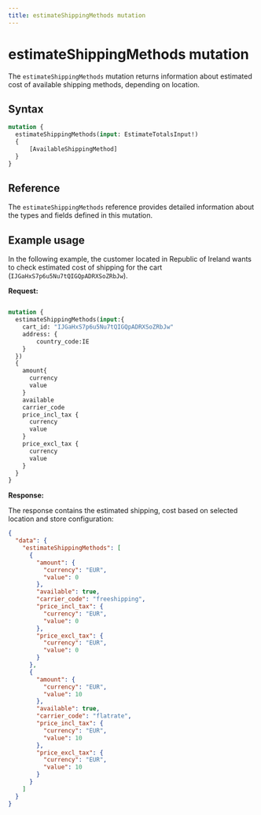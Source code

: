 ```yaml
---
title: estimateShippingMethods mutation
---
```


# estimateShippingMethods mutation

The `estimateShippingMethods` mutation returns information about estimated cost of available shipping methods, depending on location.

## Syntax

```graphql
mutation {
  estimateShippingMethods(input: EstimateTotalsInput!)
  {
      [AvailableShippingMethod]
  }
}
```

## Reference

The `estimateShippingMethods` reference provides detailed information about the types and fields defined in this mutation.

## Example usage

In the following example, the customer located in Republic of Ireland wants to check estimated cost of shipping for the cart (`IJGaHxS7p6u5Nu7tQIGQpADRXSoZRbJw`).

**Request:**

```graphql

mutation {
  estimateShippingMethods(input:{
    cart_id: "IJGaHxS7p6u5Nu7tQIGQpADRXSoZRbJw"
    address: {
     	country_code:IE
    }
  })
  {
    amount{
      currency
      value
    }
    available
    carrier_code
    price_incl_tax {
      currency
      value
    }
    price_excl_tax {
      currency
      value
    }
  }
}
```

**Response:**

The response contains the estimated shipping, cost based on selected location and store configuration:

```json
{
  "data": {
    "estimateShippingMethods": [
      {
        "amount": {
          "currency": "EUR",
          "value": 0
        },
        "available": true,
        "carrier_code": "freeshipping",
        "price_incl_tax": {
          "currency": "EUR",
          "value": 0
        },
        "price_excl_tax": {
          "currency": "EUR",
          "value": 0
        }
      },
      {
        "amount": {
          "currency": "EUR",
          "value": 10
        },
        "available": true,
        "carrier_code": "flatrate",
        "price_incl_tax": {
          "currency": "EUR",
          "value": 10
        },
        "price_excl_tax": {
          "currency": "EUR",
          "value": 10
        }
      }
    ]
  }
}
```
